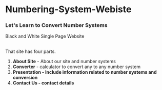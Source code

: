 # Numbering-System-Webiste
<h3>Let's Learn to Convert Number Systems</h3>

<p>Black and White Single Page Website<br><br>

That site has four parts.
<ol>
  <li><b>About Site</b> - About our site and number systems</li>
  <li><b>Converter</b> - calculator to convert any to any number system </li>
  <li><b>Presentation - Include information related to number systems and conversion</b></li>
  <li><b>Contact Us - contact details</b></li>
</ol>  

</p>

